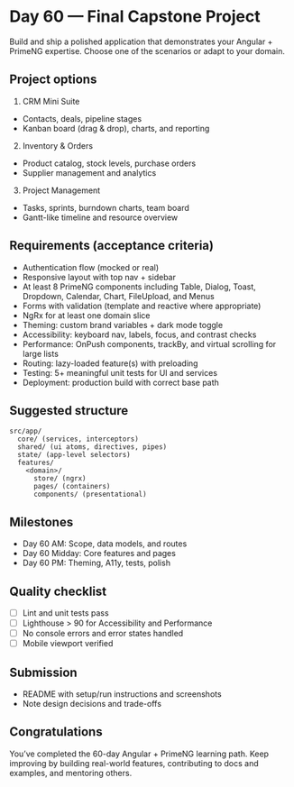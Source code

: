 # Day 60 — Final Capstone Project

Build and ship a polished application that demonstrates your Angular + PrimeNG expertise. Choose one of the scenarios or adapt to your domain.

## Project options

1) CRM Mini Suite
- Contacts, deals, pipeline stages
- Kanban board (drag & drop), charts, and reporting

2) Inventory & Orders
- Product catalog, stock levels, purchase orders
- Supplier management and analytics

3) Project Management
- Tasks, sprints, burndown charts, team board
- Gantt-like timeline and resource overview

## Requirements (acceptance criteria)

- Authentication flow (mocked or real)
- Responsive layout with top nav + sidebar
- At least 8 PrimeNG components including Table, Dialog, Toast, Dropdown, Calendar, Chart, FileUpload, and Menus
- Forms with validation (template and reactive where appropriate)
- NgRx for at least one domain slice
- Theming: custom brand variables + dark mode toggle
- Accessibility: keyboard nav, labels, focus, and contrast checks
- Performance: OnPush components, trackBy, and virtual scrolling for large lists
- Routing: lazy-loaded feature(s) with preloading
- Testing: 5+ meaningful unit tests for UI and services
- Deployment: production build with correct base path

## Suggested structure

```
src/app/
  core/ (services, interceptors)
  shared/ (ui atoms, directives, pipes)
  state/ (app-level selectors)
  features/
    <domain>/
      store/ (ngrx)
      pages/ (containers)
      components/ (presentational)
```

## Milestones

- Day 60 AM: Scope, data models, and routes
- Day 60 Midday: Core features and pages
- Day 60 PM: Theming, A11y, tests, polish

## Quality checklist

- [ ] Lint and unit tests pass
- [ ] Lighthouse > 90 for Accessibility and Performance
- [ ] No console errors and error states handled
- [ ] Mobile viewport verified

## Submission

- README with setup/run instructions and screenshots
- Note design decisions and trade-offs

## Congratulations

You’ve completed the 60-day Angular + PrimeNG learning path. Keep improving by building real-world features, contributing to docs and examples, and mentoring others.
